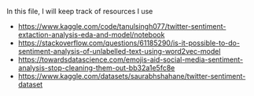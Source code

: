 In this file, I will keep track of resources I use
- https://www.kaggle.com/code/tanulsingh077/twitter-sentiment-extaction-analysis-eda-and-model/notebook
- https://stackoverflow.com/questions/61185290/is-it-possible-to-do-sentiment-analysis-of-unlabelled-text-using-word2vec-model
- https://towardsdatascience.com/emojis-aid-social-media-sentiment-analysis-stop-cleaning-them-out-bb32a1e5fc8e
- https://www.kaggle.com/datasets/saurabhshahane/twitter-sentiment-dataset